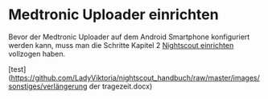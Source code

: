 # Medtronic Uploader einrichten

Bevor der Medtronic Uploader auf dem Android Smartphone konfiguriert werden kann, muss man die Schritte Kapitel 2 [Nightscout einrichten](../../nightscout_einrichten.html) vollzogen haben.

[test](https://github.com/LadyViktoria/nightscout_handbuch/raw/master/images/sonstiges/verlängerung der tragezeit.docx)

